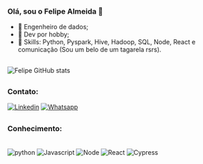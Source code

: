### Olá, sou o Felipe Almeida 👋
- 🔭 Engenheiro de dados;
- 💬 Dev por hobby;
- 🌱 Skills: Python, Pyspark, Hive, Hadoop, SQL, Node, React e comunicação (Sou um belo de um tagarela rsrs).


##
![Felipe GitHub stats](https://github-readme-stats.vercel.app/api?username=FelipeAL00&show_icons=true&theme=onedark)

##
### Contato:
[![Linkedin](https://img.shields.io/badge/LinkedIn-0077B5?style=for-the-badge&logo=linkedin&logoColor=white)](https://www.linkedin.com/in/felipe-almeida-da-silva-34a114150/)
[![Whatsapp](https://shields.io/badge/whatsapp-25D366?style=for-the-badge&logo=whatsapp&logoColor=white)](https://wa.me/5511953701433)

##
### Conhecimento:
<div style="display: inline_block"><br/>
<img align="center" alt="python" src=https://img.shields.io/badge/Python-14354C?style=for-the-badge&logo=python&logoColor=white>
<img align="center" alt="Javascript" src=https://img.shields.io/badge/Javascript-F7DF1E?style=for-the-badge&logo=javascript&logoColor=white>
<img align="center" alt="Node" src=https://img.shields.io/badge/Node-339933?style=for-the-badge&logo=Node.js&logoColor=white>
<img align="center" alt="React" src=https://img.shields.io/badge/React-61DAFB?style=for-the-badge&logo=React&logoColor=black>
<img align="center" alt="Cypress" src=https://img.shields.io/badge/cypress-7202C?style=for-the-badge&logo=cypress&logoColor=white>
